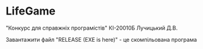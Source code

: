# LifeGame

"Конкурс для справжніх програмістів"
КІ-20010Б
Лучицький Д.В.

Завантажити файл "RELEASE (EXE is here)" - це скомпільована програма
